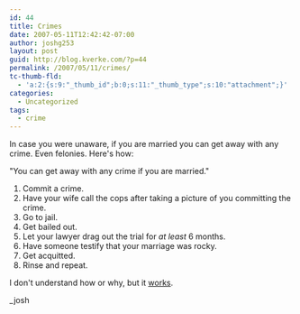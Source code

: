 ```yaml
---
id: 44
title: Crimes
date: 2007-05-11T12:42:42-07:00
author: joshg253
layout: post
guid: http://blog.kverke.com/?p=44
permalink: /2007/05/11/crimes/
tc-thumb-fld:
  - 'a:2:{s:9:"_thumb_id";b:0;s:11:"_thumb_type";s:10:"attachment";}'
categories:
  - Uncategorized
tags:
  - crime
---
```

In case you were unaware, if you are married you can get away with any crime. Even felonies. Here's how:

"You can get away with any crime if you are married."

<ol>
    <li>Commit a crime.</li>
    <li>Have your wife call the cops after taking a picture of you committing the crime.</li>
    <li>Go to jail.</li>
    <li>Get bailed out.</li>
    <li>Let your lawyer drag out the trial for <em>at least</em> 6 months.</li>
    <li>Have someone testify that your marriage was rocky.</li>
    <li>Get acquitted.</li>
    <li>Rinse and repeat.</li>
</ol>

I don't understand how or why, but it <a href="http://www.king5.com/localnews/stories/NW_051107WABbestialitycharge_acquitJM.5b3e0539.html">works</a>.

_josh